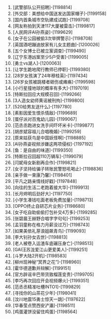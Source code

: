 
1. [武警部队公开招聘]-[1198814]
1. [外交部：美想给中国送发达国家帽子]-[1199158]
1. [国内首条城市空轨建成试跑]-[1199708]
1. [网友称拍到天津117大厦被雷击]-[1199817]
1. [人民网评AI孙燕姿]-[1199629]
1. [女子在公园被偷3次举牌警示]-[1198708]
1. [英国酒吧蹦迪放家有儿女主题曲]-[1200026]
1. [五个女博士已被立案调查]-[1199490]
1. [辽宁东港凶案至少5户受害]-[1199005]
1. [勇士vs湖人]-[1200063]
1. [让学生跪地爬行教师已停职]-[1199380]
1. [28岁女孩演了24年穆桂英]-[1197434]
1. [26岁女孩被跳楼者砸伤或瘫痪]-[1199598]
1. [小行星撞地球的概率有多大]-[1197019]
1. [特斯拉回应大规模召回]-[1199266]
1. [3人造女幼师黄谣被刑拘]-[1199800]
1. [520给男友送什么]-[1197780]
1. [素影因爱生恨杀情敌]-[1199689]
1. [蛋仔派对百鬼幼儿园]-[1199067]
1. [范丞丞跑进女洗手间吓坏米卡]-[1199877]
1. [胡彦斌容祖儿合唱晚婚]-[1199259]
1. [原来姑获鸟是中国妖怪啊]-[1198885]
1. [AI孙燕姿视频涉嫌这两项侵权]-[1197192]
1. [鱼：是自由的味道]-[1199350]
1. [特斯拉召回超110万辆车]-[1199079]
1. [闫妮母女新剧再合作]-[1199821]
1. [女子坚持给骗子转账民警怒吼喝止]-[1198836]
1. [亲手做一束康乃馨]-[1198401]
1. [平凡之路亲情线好戳]-[1197848]
1. [向往的生活二老跑着接大华]-[1199913]
1. [长月烬明后劲好大]-[1197750]
1. [小学生凑钱吃面老板免费加量]-[1198713]
1. [OPPO终止自研芯片业务]-[1198680]
1. [女子吃自助偷偷打包补交4万多]-[1199285]
1. [张碧晨王赫野合唱字字句句]-[1199253]
1. [孟羽童称在格力月薪没过万]-[1198743]
1. [如果美依礼芽浪姐飙青鸟]-[1199093]
1. [李大钊孙女去世]-[1198813]
1. [老人被卷入运渣车底碾压身亡]-[1198513]
1. [GAI汪苏泷爱江山更爱美人]-[1199251]
1. [斗罗大陆2开机]-[1198583]
1. [柳州现神秘“冥界之花”]-[1198960]
1. [霍华德道歉并辩解]-[1199151]
1. [官方辟谣辛巴带货致榴莲变贵]-[1199705]
1. [李巧再次回应开会视频爆火]-[1199351]
1. [范丞丞精准吐槽INTO1]-[1199829]
1. [寻找你的山茶花少年]-[1198041]
1. [汶川地震15勇士惊天一跳]-[1197622]
1. [华春莹点赞西安浐灞]-[1198511]
1. [鸡蛋灌饼没留住鸡蛋]-[1198564]